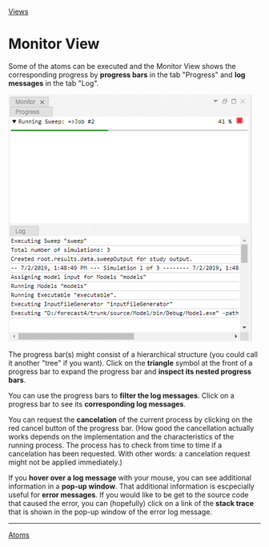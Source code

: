 [Views](../views.md)

#	Monitor View

Some of the atoms can be executed and the Monitor View shows the corresponding progress by **progress bars** in the tab "Progress" and **log messages** in the tab "Log". 

<img src="../images/monitor_view.png">

The progress bar(s) might consist of a hierarchical structure (you could call it another "tree" if you want). Click on the **triangle** symbol at the front of a progress bar to expand the progress bar and **inspect its nested progress bars**. 

You can use the progress bars to **filter the log messages**. Click on a progress bar to see its **corresponding log messages**.

You can request the **cancelation** of the current process by clicking on the red cancel button of the progress bar. (How good the cancellation actually works depends on the implementation and the characteristics of the running process. The process has to check from time to time if a cancelation has been requested. With other words: a cancelation request might not be applied immediately.)

If you **hover over a log message** with your mouse, you can see additional information in a **pop-up window**. That additional information is escpecially useful for **error messages**. If you would like to be get to the source code that caused the error, you can (hopefully) click on a link of the **stack trace** that is shown in the pop-up window of the error log message.  


----
[Atoms](../atoms.md)

